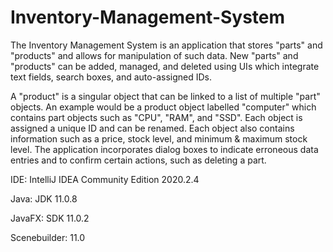 # Inventory-Management-System
The Inventory Management System is an application that stores "parts" and "products" and allows for manipulation of such data. New "parts" and "products" can be added, managed, and deleted using UIs which integrate text fields, search boxes, and auto-assigned IDs.

A "product" is a singular object that can be linked to a list of multiple "part" objects. An example would be a product object labelled "computer" which contains part objects such as "CPU", "RAM", and "SSD". Each object is assigned a unique ID and can be renamed. Each object also contains information such as a price, stock level, and minimum & maximum stock level. The application incorporates dialog boxes to indicate erroneous data entries and to confirm certain actions, such as deleting a part.
 
 IDE: IntelliJ IDEA Community Edition 2020.2.4
 
 Java: JDK 11.0.8
 
 JavaFX: SDK 11.0.2
 
 Scenebuilder: 11.0
